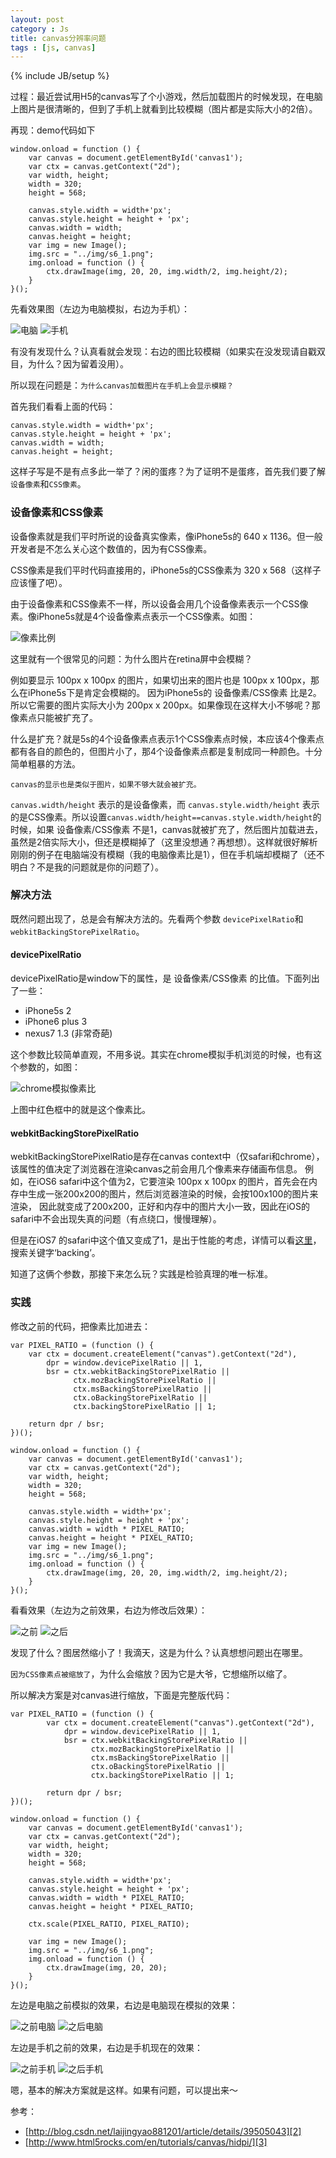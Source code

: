 ```yaml
---
layout: post
category : Js
title: canvas分辨率问题
tags : [js, canvas]
---
```

{% include JB/setup %}

过程：最近尝试用H5的canvas写了个小游戏，然后加载图片的时候发现，在电脑上图片是很清晰的，但到了手机上就看到比较模糊（图片都是实际大小的2倍）。

再现：demo代码如下

	window.onload = function () {
		var canvas = document.getElementById('canvas1');
		var ctx = canvas.getContext("2d");
		var width, height;
		width = 320;
		height = 568;

		canvas.style.width = width+'px';
		canvas.style.height = height + 'px';
		canvas.width = width; 
		canvas.height = height;
		var img = new Image();
		img.src = "../img/s6_1.png";
		img.onload = function () {  
		    ctx.drawImage(img, 20, 20, img.width/2, img.height/2); 
		}  
	}();

先看效果图（左边为电脑模拟，右边为手机）：

![电脑](/images/2015/20150706canvas/1_pc.png)
![手机](/images/2015/20150706canvas/2_phone.jpg)

有没有发现什么？认真看就会发现：右边的图比较模糊（如果实在没发现请自戳双目，为什么？因为留着没用）。

所以现在问题是：`为什么canvas加载图片在手机上会显示模糊？`

首先我们看看上面的代码：

	canvas.style.width = width+'px';
	canvas.style.height = height + 'px';
	canvas.width = width; 
	canvas.height = height;

这样子写是不是有点多此一举了？闲的蛋疼？为了证明不是蛋疼，首先我们要了解`设备像素`和`CSS像素`。

### 设备像素和CSS像素

设备像素就是我们平时所说的设备真实像素，像iPhone5s的 640 x 1136。但一般开发者是不怎么关心这个数值的，因为有CSS像素。

CSS像素是我们平时代码直接用的，iPhone5s的CSS像素为 320 x 568（这样子应该懂了吧）。

由于设备像素和CSS像素不一样，所以设备会用几个设备像素表示一个CSS像素。像iPhone5s就是4个设备像素点表示一个CSS像素。如图：

![像素比例](/images/2015/20150706canvas/3_px.gif)

这里就有一个很常见的问题：为什么图片在retina屏中会模糊？

例如要显示 100px x 100px 的图片，如果切出来的图片也是 100px x 100px，那么在iPhone5s下是肯定会模糊的。
因为iPhone5s的 设备像素/CSS像素 比是2。所以它需要的图片实际大小为 200px x 200px。如果像现在这样大小不够呢？那像素点只能被扩充了。

什么是扩充？就是5s的4个设备像素点表示1个CSS像素点时候，本应该4个像素点都有各自的颜色的，但图片小了，那4个设备像素点都是复制成同一种颜色。十分简单粗暴的方法。

`canvas的显示也是类似于图片，如果不够大就会被扩充。` 

`canvas.width/height` 表示的是设备像素，而 `canvas.style.width/height` 表示的是CSS像素。所以设置`canvas.width/height==canvas.style.width/height`的时候，如果 设备像素/CSS像素 不是1，canvas就被扩充了，然后图片加载进去，虽然是2倍实际大小，但还是模糊掉了（这里没想通？再想想）。这样就很好解析刚刚的例子在电脑端没有模糊（我的电脑像素比是1），但在手机端却模糊了（还不明白？不是我的问题就是你的问题了）。

### 解决方法

既然问题出现了，总是会有解决方法的。先看两个参数 `devicePixelRatio`和`webkitBackingStorePixelRatio`。

#### devicePixelRatio

devicePixelRatio是window下的属性，是 设备像素/CSS像素 的比值。下面列出了一些：

* iPhone5s 		2
* iPhone6 plus  3
* nexus7 		1.3 (非常奇葩)

这个参数比较简单直观，不用多说。其实在chrome模拟手机浏览的时候，也有这个参数的，如图：

![chrome模拟像素比](/images/2015/20150706canvas/4_pc_px.png)

上图中红色框中的就是这个像素比。

#### webkitBackingStorePixelRatio

webkitBackingStorePixelRatio是存在canvas context中（仅safari和chrome），该属性的值决定了浏览器在渲染canvas之前会用几个像素来存储画布信息。
例如，在iOS6 safari中这个值为2，它要渲染 100px x 100px 的图片，首先会在内存中生成一张200x200的图片，然后浏览器渲染的时候，会按100x100的图片来渲染，
因此就变成了200x200，正好和内存中的图片大小一致，因此在iOS的safari中不会出现失真的问题（有点绕口，慢慢理解）。

但是在iOS7 的safari中这个值又变成了1，是出于性能的考虑，详情可以看[这里][1]，搜索关键字‘backing’。

知道了这俩个参数，那接下来怎么玩？实践是检验真理的唯一标准。

### 实践

修改之前的代码，把像素比加进去：

	var PIXEL_RATIO = (function () {
	    var ctx = document.createElement("canvas").getContext("2d"),
	        dpr = window.devicePixelRatio || 1,
	        bsr = ctx.webkitBackingStorePixelRatio ||
	              ctx.mozBackingStorePixelRatio ||
	              ctx.msBackingStorePixelRatio ||
	              ctx.oBackingStorePixelRatio ||
	              ctx.backingStorePixelRatio || 1;

	    return dpr / bsr;
	})();

	window.onload = function () {
		var canvas = document.getElementById('canvas1');
		var ctx = canvas.getContext("2d");
		var width, height;
		width = 320;
		height = 568;

		canvas.style.width = width+'px';
		canvas.style.height = height + 'px';
		canvas.width = width * PIXEL_RATIO; 
		canvas.height = height * PIXEL_RATIO;
		var img = new Image();
		img.src = "../img/s6_1.png";
		img.onload = function () {  
		    ctx.drawImage(img, 20, 20, img.width/2, img.height/2); 
		}  
	}();

看看效果（左边为之前效果，右边为修改后效果）：

![之前](/images/2015/20150706canvas/1_pc.png)
![之后](/images/2015/20150706canvas/5_pc.png)

发现了什么？图居然缩小了！我滴天，这是为什么？认真想想问题出在哪里。

`因为CSS像素点被缩放了`，为什么会缩放？因为它是大爷，它想缩所以缩了。

所以解决方案是对canvas进行缩放，下面是完整版代码：

	var PIXEL_RATIO = (function () {
		    var ctx = document.createElement("canvas").getContext("2d"),
		        dpr = window.devicePixelRatio || 1,
		        bsr = ctx.webkitBackingStorePixelRatio ||
		              ctx.mozBackingStorePixelRatio ||
		              ctx.msBackingStorePixelRatio ||
		              ctx.oBackingStorePixelRatio ||
		              ctx.backingStorePixelRatio || 1;

		    return dpr / bsr;
	})();

	window.onload = function () {
		var canvas = document.getElementById('canvas1');
		var ctx = canvas.getContext("2d");
		var width, height;
		width = 320;
		height = 568;

		canvas.style.width = width+'px';
		canvas.style.height = height + 'px';
		canvas.width = width * PIXEL_RATIO; 
		canvas.height = height * PIXEL_RATIO;

		ctx.scale(PIXEL_RATIO, PIXEL_RATIO);

		var img = new Image();
		img.src = "../img/s6_1.png";
		img.onload = function () {  
		    ctx.drawImage(img, 20, 20); 
		}  
	}();

左边是电脑之前模拟的效果，右边是电脑现在模拟的效果：

![之前电脑](/images/2015/20150706canvas/1_pc.png)
![之后电脑](/images/2015/20150706canvas/7_pc.png)

左边是手机之前的效果，右边是手机现在的效果：

![之前手机](/images/2015/20150706canvas/2_phone.jpg)
![之后手机](/images/2015/20150706canvas/8_ph.jpg)

嗯，基本的解决方案就是这样。如果有问题，可以提出来～

参考：

* [http://blog.csdn.net/laijingyao881201/article/details/39505043][2]
* [http://www.html5rocks.com/en/tutorials/canvas/hidpi/][3]

[1]:http://asciiwwdc.com/2013/sessions/600
[2]:http://blog.csdn.net/laijingyao881201/article/details/39505043
[3]:http://www.html5rocks.com/en/tutorials/canvas/hidpi/










